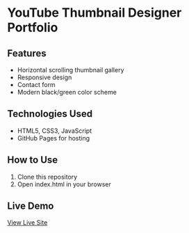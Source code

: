 # YouTube Thumbnail Designer Portfolio

## Features
- Horizontal scrolling thumbnail gallery
- Responsive design
- Contact form
- Modern black/green color scheme

## Technologies Used
- HTML5, CSS3, JavaScript
- GitHub Pages for hosting

## How to Use
1. Clone this repository
2. Open index.html in your browser

## Live Demo
[View Live Site](https://mwaqasnaimatullah-cpu.github.io/portfolio-website)

